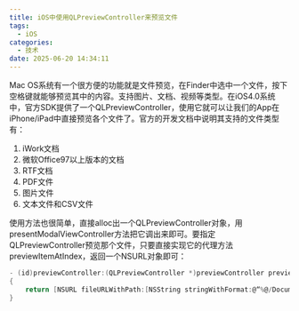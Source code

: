 ```yaml
---
title: iOS中使用QLPreviewController来预览文件
tags:
  - iOS
categories:
  - 技术
date: 2025-06-20 14:34:11
---
```


Mac OS系统有一个很方便的功能就是文件预览，在Finder中选中一个文件，按下空格键就能够预览其中的内容。支持图片、文档、视频等类型。在iOS4.0系统中，官方SDK提供了一个QLPreviewController，使用它就可以让我们的App在iPhone/iPad中直接预览各个文件了。官方的开发文档中说明其支持的文件类型有：

1. iWork文档
2. 微软Office97以上版本的文档
3. RTF文档
4. PDF文件
5. 图片文件
6. 文本文件和CSV文件

使用方法也很简单，直接alloc出一个QLPreviewController对象，用presentModalViewController方法把它调出来即可。要指定QLPreviewController预览那个文件，只要直接实现它的代理方法previewItemAtIndex，返回一个NSURL对象即可：

```objectivec
- (id)previewController:(QLPreviewController *)previewController previewItemAtIndex:(NSInteger)idx
{   
    return [NSURL fileURLWithPath:[NSString stringWithFormat:@“%@/Documents/files/%@”, NSHomeDirectory(), [fileList objectAtIndex:currentIndex]]];
}
```

